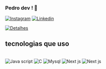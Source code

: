 
### Pedro dev ! 🙂

[![Instagram](https://img.shields.io/badge/Instagram-E4405F?style=for-the-badge&logo=instagram&logoColor=white)](https://pedrodevSz)
[![Linkedin](https://img.shields.io/badge/LinkedIn-0077B5?style=for-the-badge&logo=linkedin&logoColor=white)](http://www.linkedin.com/in/pedrodevsz)

[![Detalhes](https://github-readme-stats.vercel.app/api?username=pedrodevsz&show_icons=true&theme=dark#gh-dark-mode-only)](https://github.com/pedrodevsz/github-readme-stats#gh-dark-mode-only)

## tecnologias que uso 

<div style="display: inline_block"><br/>
  <img src="https://img.shields.io/badge/javascript-%23323330.svg?style=for-the-badge&logo=javascript&logoColor=%23F7DF1E" alt="Java script" align="center"/> 
  <img src="https://img.shields.io/badge/c-%2300599C.svg?style=for-the-badge&logo=c&logoColor=white" alt="C" align="center"/>
  <img src="https://img.shields.io/badge/mysql-4479A1.svg?style=for-the-badge&logo=mysql&logoColor=white" alt="Mysql" align="center"/>
  <img src="https://img.shields.io/badge/Next-black?style=for-the-badge&logo=next.js&logoColor=white" alt="Next js" align="center"/>
  <img src="https://img.shields.io/badge/tailwindcss-%2338B2AC.svg?style=for-the-badge&logo=tailwind-css&logoColor=white" alt="Next js" align="center"/>
</div>

